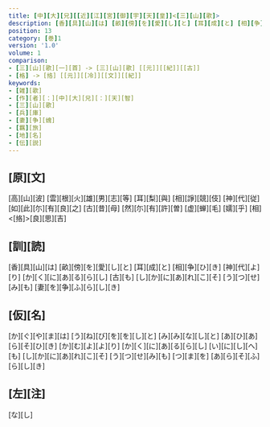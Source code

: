 ```yaml
---
title: [中][大][兄][[近][江][宮][御][宇][天][皇]]<[三][山][歌]>
description: [香][具][山][は] [畝][傍][を][愛][し][と] [耳][成][と] [相][争][ひ][き] [神][代][よ][り] [か][く][に][あ][る][ら][し] [古][も] [し][か][に][あ][れ][こ][そ] [う][つ][せ][み][も] [妻][を][争][ふ][ら][し][き]
position: 13
category: [巻]1
version: '1.0'
volume: 1
comparison:
- [三][山][歌][一][首] -> [三][山][歌] [[元]][[紀]][[古]]
- [格] -> [挌] [[元]][[冷]][[文]][[紀]]
keywords:
- [雑][歌]
- [作][者][：][中][大][兄][：][天][智]
- [三][山][歌]
- [兵][庫]
- [妻][争][媿]
- [羈][旅]
- [地][名]
- [伝][説]
---
```


## [原][文]

[高][山][波] [雲][根][火][雄][男][志][等] [耳][梨][與] [相][諍][競][伎] [神][代][従] [如][此][尓][有][良][之] [古][昔][母] [然][尓][有][許][曽] [虚][蝉][毛] [嬬][乎] [相]<[挌]>[良][思][吉]

## [訓][読]

[香][具][山][は] [畝][傍][を][愛][し][と] [耳][成][と] [相][争][ひ][き] [神][代][よ][り] [か][く][に][あ][る][ら][し] [古][も] [し][か][に][あ][れ][こ][そ] [う][つ][せ][み][も] [妻][を][争][ふ][ら][し][き]

## [仮][名]

[か][ぐ][や][ま][は] [う][ね][び][を][を][し][と] [み][み][な][し][と] [あ][ひ][あ][ら][そ][ひ][き] [か][む][よ][よ][り] [か][く][に][あ][る][ら][し] [い][に][し][へ][も] [し][か][に][あ][れ][こ][そ] [う][つ][せ][み][も] [つ][ま][を] [あ][ら][そ][ふ][ら][し][き]

## [左][注]

[な][し]
